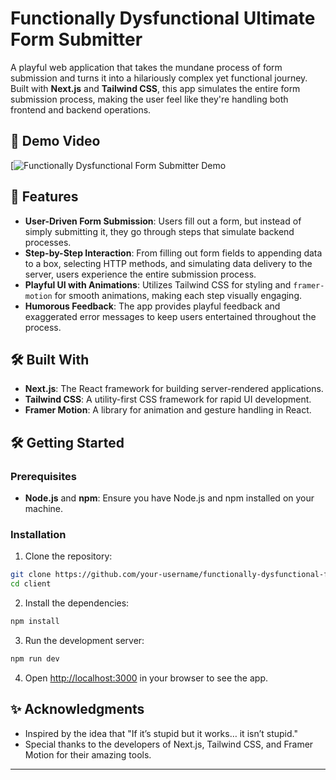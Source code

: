 
# Functionally Dysfunctional Ultimate Form Submitter

A playful web application that takes the mundane process of form submission and turns it into a hilariously complex yet functional journey. Built with **Next.js** and **Tailwind CSS**, this app simulates the entire form submission process, making the user feel like they're handling both frontend and backend operations.

## 🎥 Demo Video

[![Functionally Dysfunctional Form Submitter Demo](https://github.com/user-attachments/assets/8ce16b7e-1df5-40b2-a46d-320ea6a33ecc)



## 🚀 Features

- **User-Driven Form Submission**: Users fill out a form, but instead of simply submitting it, they go through steps that simulate backend processes.
- **Step-by-Step Interaction**: From filling out form fields to appending data to a box, selecting HTTP methods, and simulating data delivery to the server, users experience the entire submission process.
- **Playful UI with Animations**: Utilizes Tailwind CSS for styling and `framer-motion` for smooth animations, making each step visually engaging.
- **Humorous Feedback**: The app provides playful feedback and exaggerated error messages to keep users entertained throughout the process.

## 🛠️ Built With

- **Next.js**: The React framework for building server-rendered applications.
- **Tailwind CSS**: A utility-first CSS framework for rapid UI development.
- **Framer Motion**: A library for animation and gesture handling in React.

## 🛠️ Getting Started

### Prerequisites

- **Node.js** and **npm**: Ensure you have Node.js and npm installed on your machine.

### Installation

1. Clone the repository:

```bash
git clone https://github.com/your-username/functionally-dysfunctional-form-submitter.git
cd client
```

2. Install the dependencies:

```bash
npm install
```

3. Run the development server:

```bash
npm run dev
```

4. Open [http://localhost:3000](http://localhost:3000) in your browser to see the app.


## ✨ Acknowledgments

- Inspired by the idea that "If it’s stupid but it works… it isn’t stupid."
- Special thanks to the developers of Next.js, Tailwind CSS, and Framer Motion for their amazing tools.

---

